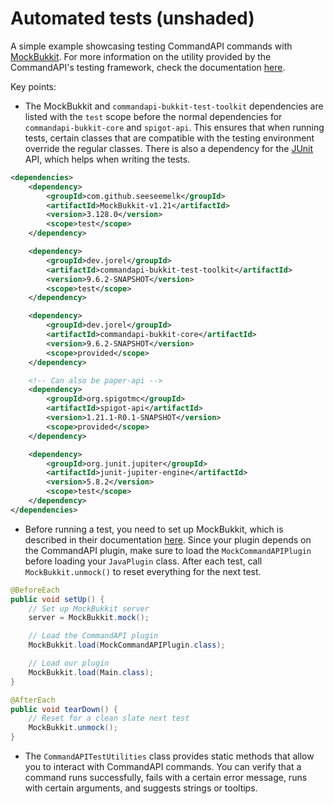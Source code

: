 # Automated tests (unshaded)

A simple example showcasing testing CommandAPI commands with [MockBukkit](https://github.com/MockBukkit/MockBukkit). For more information on the utility provided by the CommandAPI's testing framework, check the documentation [here](https://commandapi-live-docs.jorel.dev/test_intro.html).

Key points:

- The MockBukkit and `commandapi-bukkit-test-toolkit` dependencies are listed with the `test` scope before the normal dependencies for `commandapi-bukkit-core` and `spigot-api`. This ensures that when running tests, certain classes that are compatible with the testing environment override the regular classes. There is also a dependency for the [JUnit](https://junit.org/junit5/) API, which helps when writing the tests.

```xml
<dependencies>
	<dependency>
		<groupId>com.github.seeseemelk</groupId>
		<artifactId>MockBukkit-v1.21</artifactId>
		<version>3.128.0</version>
		<scope>test</scope>
	</dependency>

	<dependency>
		<groupId>dev.jorel</groupId>
		<artifactId>commandapi-bukkit-test-toolkit</artifactId>
		<version>9.6.2-SNAPSHOT</version>
		<scope>test</scope>
	</dependency>

	<dependency>
		<groupId>dev.jorel</groupId>
		<artifactId>commandapi-bukkit-core</artifactId>
		<version>9.6.2-SNAPSHOT</version>
		<scope>provided</scope>
	</dependency>

	<!-- Can also be paper-api -->
	<dependency>
		<groupId>org.spigotmc</groupId>
		<artifactId>spigot-api</artifactId>
		<version>1.21.1-R0.1-SNAPSHOT</version>
		<scope>provided</scope>
	</dependency>

	<dependency>
		<groupId>org.junit.jupiter</groupId>
		<artifactId>junit-jupiter-engine</artifactId>
		<version>5.8.2</version>
		<scope>test</scope>
	</dependency>
</dependencies>
```

- Before running a test, you need to set up MockBukkit, which is described in their documentation [here](https://mockbukkit.readthedocs.io/en/latest/first_tests.html#creating-the-test-class). Since your plugin depends on the CommandAPI plugin, make sure to load the `MockCommandAPIPlugin` before loading your `JavaPlugin` class. After each test, call `MockBukkit.unmock()` to reset everything for the next test.

```java
@BeforeEach
public void setUp() {
	// Set up MockBukkit server
	server = MockBukkit.mock();

	// Load the CommandAPI plugin
	MockBukkit.load(MockCommandAPIPlugin.class);

	// Load our plugin
	MockBukkit.load(Main.class);
}

@AfterEach
public void tearDown() {
	// Reset for a clean slate next test
	MockBukkit.unmock();
}
```

- The `CommandAPITestUtilities` class provides static methods that allow you to interact with CommandAPI commands. You can verify that a command runs successfully, fails with a certain error message, runs with certain arguments, and suggests strings or tooltips.
